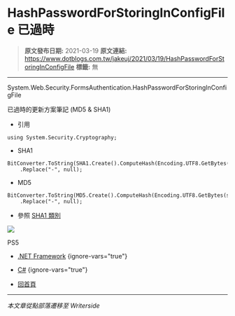 # HashPasswordForStoringInConfigFile 已過時

> **原文發布日期:** 2021-03-19
> **原文連結:** https://www.dotblogs.com.tw/jakeuj/2021/03/19/HashPasswordForStoringInConfigFile
> **標籤:** 無

---

System.Web.Security.FormsAuthentication.HashPasswordForStoringInConfigFile

已過時的更新方案筆記 (MD5 & SHA1)

* 引用

```
using System.Security.Cryptography;
```

* SHA1

```
BitConverter.ToString(SHA1.Create().ComputeHash(Encoding.UTF8.GetBytes(str)))
	.Replace("-", null);
```

* MD5

```
BitConverter.ToString(MD5.Create().ComputeHash(Encoding.UTF8.GetBytes(str)))
	.Replace("-", null);
```

* 參照
  [SHA1 類別](https://docs.microsoft.com/zh-tw/dotnet/api/system.security.cryptography.sha1?view=net-5.0)

![](https://card.psnprofiles.com/1/jakeuj.png)

PS5

* [.NET Framework](/jakeuj/Tags?qq=.NET%20Framework)
{ignore-vars="true"}
* [C#](/jakeuj/Tags?qq=C%23)
{ignore-vars="true"}

* [回首頁](/jakeuj)

---

*本文章從點部落遷移至 Writerside*
